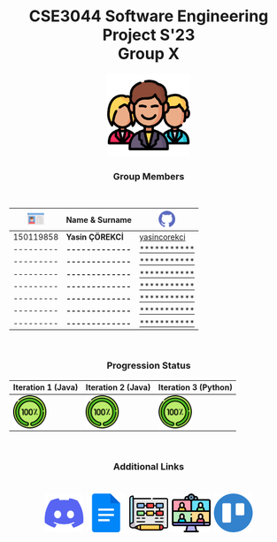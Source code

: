 <div align="center" >

# **CSE3044 Software Engineering Project S'23 <br>Group X** 

<img src="/icons/man.png" width="150">

<br>

### **Group Members**
<br>

|<img src="/icons/card.png" width="30">   | Name & Surname  |<img src="/icons/github.png" width="30">|
|---|---|---|
|150119858   |**Yasin ÇÖREKCİ**   |<a href="https://github.com/yasincorekci/">yasincorekci</a>|
|---------   |**-------------**   |<a href="https://github.com/*****/">***********</a>|
|---------   |**-------------**   |<a href="https://github.com/*****/">***********</a>|
|---------   |**-------------**   |<a href="https://github.com/*****/">***********</a>|
|---------   |**-------------**   |<a href="https://github.com/*****/">***********</a>|
|---------   |**-------------**   |<a href="https://github.com/*****/">***********</a>|
|---------   |**-------------**   |<a href="https://github.com/*****/">***********</a>|
|---------   |**-------------**   |<a href="https://github.com/*****/">***********</a>|




</div>
<div align="center" >
<br>

### **Progression Status**


|Iteration 1 (Java)|Iteration 2 (Java)|Iteration 3 (Python)|
|---|---|---|
|<img align="center" src=/icons/completed.png height="60"/>|<img align="center" src=/icons/completed.png height="60"/>|<img align="center" src=/icons/completed.png height="60"/>|

</div>
<div align="center">
<br>

### **Additional Links**
<h1 align="center">
<a href="https://discord.gg/fa8y4F65v9" target="blank"><img align="center" alt="Discord" src=/icons/discord.png height="70"/></a>
<a href="https://docs.google.com/" target="blank"><img align="center" alt="Google Docs" src=/icons/google-docs.png height="70"/></a>
<a href="https://app.diagrams.net//" target="blank"><img align="center" alt="Draw IO" src=/icons/diagram.png height="70"/></a>
<a href="https://doodle.com/en//" target="blank"><img align="center" alt="Doodle" src=/icons/meeting.png height="70"/></a>
<a href="https://trello.com/b/Bx3LmrmP/cse3063f22p1grp6iteration-3" target="blank"><img align="center" alt="Kanban Board" src=/icons/trello.png height="70"/></a>
</h1>


</div>
